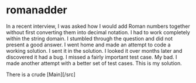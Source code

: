 romanadder
==========

In a recent interview, I was asked how I would add Roman numbers together without first
converting them into decimal notation.  I had to work completely within the string domain.
I stumbled through the question and did not present a good answer.  I went home and made an attempt
to code a working solution.  I sent it in the solution.  I looked it over months later and
discovered it had a bug.  I missed a fairly important test case.  My bad.  I made another attempt with
a better set of test cases.  This is my solution.

There is a crude [Main][/src]